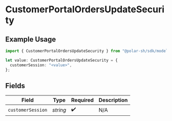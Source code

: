 # CustomerPortalOrdersUpdateSecurity

## Example Usage

```typescript
import { CustomerPortalOrdersUpdateSecurity } from "@polar-sh/sdk/models/operations/customerportalordersupdate.js";

let value: CustomerPortalOrdersUpdateSecurity = {
  customerSession: "<value>",
};
```

## Fields

| Field              | Type               | Required           | Description        |
| ------------------ | ------------------ | ------------------ | ------------------ |
| `customerSession`  | *string*           | :heavy_check_mark: | N/A                |